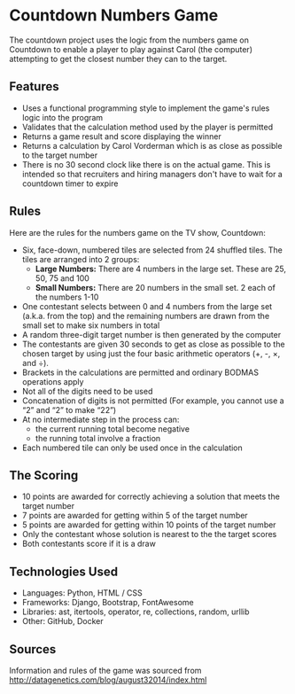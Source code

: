 # Countdown Numbers Game

The countdown project uses the logic from the numbers game on Countdown to enable a player to play against Carol (the computer) attempting to get the closest number they can to the target.

## Features

- Uses a functional programming style to implement the game's rules logic into the program
- Validates that the calculation method used by the player is permitted
- Returns a game result and score displaying the winner
- Returns a calculation by Carol Vorderman which is as close as possible to the target number
- There is no 30 second clock like there is on the actual game. This is intended so that recruiters and hiring managers don't have to wait for a countdown timer to expire

## Rules

Here are the rules for the numbers game on the TV show, Countdown:

- Six, face-down, numbered tiles are selected from 24 shuffled tiles. The tiles are arranged into 2 groups:
  - **Large Numbers:** There are 4 numbers in the large set. These are 25, 50, 75 and 100
  - **Small Numbers:** There are 20 numbers in the small set. 2 each of the numbers 1-10
- One contestant selects between 0 and 4 numbers from the large set (a.k.a. from the top) and the remaining numbers are drawn from the small set to make six numbers in total
- A random three-digit target number is then generated by the computer
- The contestants are given 30 seconds to get as close as possible to the chosen target by using just the four basic arithmetic operators (+, -, ×, and ÷).
- Brackets in the calculations are permitted and ordinary BODMAS operations apply
- Not all of the digits need to be used
- Concatenation of digits is not permitted (For example, you cannot use a “2” and “2” to make “22”)
- At no intermediate step in the process can:
  - the current running total become negative
  - the running total involve a fraction
- Each numbered tile can only be used once in the calculation

## The Scoring

- 10 points are awarded for correctly achieving a solution that meets the target number
- 7 points are awarded for getting within 5 of the target number
- 5 points are awarded for getting within 10 points of the target number
- Only the contestant whose solution is nearest to the the target scores
- Both contestants score if it is a draw

## Technologies Used

- Languages: Python, HTML / CSS
- Frameworks: Django, Bootstrap, FontAwesome
- Libraries: ast, itertools, operator, re, collections, random, urllib
- Other: GitHub, Docker

## Sources

Information and rules of the game was sourced from <http://datagenetics.com/blog/august32014/index.html>
